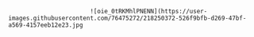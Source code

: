        
                           ![oie_0tRKMhlPNENN](https://user-images.githubusercontent.com/76475272/218250372-526f9bfb-d269-47bf-a569-4157eeb12e23.jpg
